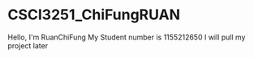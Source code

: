 # CSCI3251_ChiFungRUAN
Hello, I'm RuanChiFung
My Student number is 1155212650
I will pull my project later
